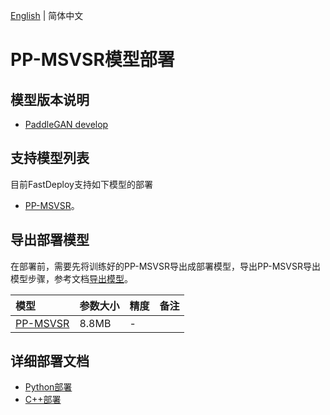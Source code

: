 [English](README_EN.md) | 简体中文
# PP-MSVSR模型部署

## 模型版本说明

- [PaddleGAN develop](https://github.com/PaddlePaddle/PaddleGAN)

## 支持模型列表

目前FastDeploy支持如下模型的部署

- [PP-MSVSR](https://github.com/PaddlePaddle/PaddleGAN/blob/develop/docs/zh_CN/tutorials/video_super_resolution.md)。


## 导出部署模型

在部署前，需要先将训练好的PP-MSVSR导出成部署模型，导出PP-MSVSR导出模型步骤，参考文档[导出模型](https://github.com/PaddlePaddle/PaddleGAN/blob/develop/docs/zh_CN/tutorials/video_super_resolution.md)。


| 模型                                                                          | 参数大小  | 精度    | 备注 |
|:----------------------------------------------------------------------------|:------|:----- | :------ |
| [PP-MSVSR](https://bj.bcebos.com/paddlehub/fastdeploy/PP-MSVSR_reds_x4.tar) | 8.8MB | - |


## 详细部署文档

- [Python部署](python)
- [C++部署](cpp)
